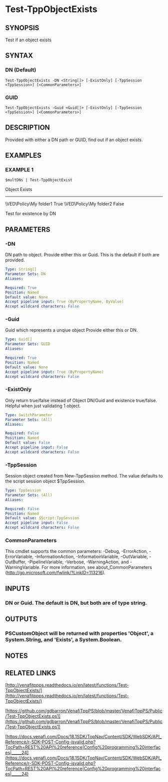 # Test-TppObjectExists

## SYNOPSIS
Test if an object exists

## SYNTAX

### DN (Default)
```
Test-TppObjectExists -DN <String[]> [-ExistOnly] [-TppSession <TppSession>] [<CommonParameters>]
```

### GUID
```
Test-TppObjectExists -Guid <Guid[]> [-ExistOnly] [-TppSession <TppSession>] [<CommonParameters>]
```

## DESCRIPTION
Provided with either a DN path or GUID, find out if an object exists.

## EXAMPLES

### EXAMPLE 1
```
$multDNs | Test-TppObjectExist
```

Object                    Exists
--------                  -----
\VED\Policy\My folder1    True
\VED\Policy\My folder2    False

Test for existence by DN

## PARAMETERS

### -DN
DN path to object. 
Provide either this or Guid. 
This is the default if both are provided.

```yaml
Type: String[]
Parameter Sets: DN
Aliases:

Required: True
Position: Named
Default value: None
Accept pipeline input: True (ByPropertyName, ByValue)
Accept wildcard characters: False
```

### -Guid
Guid which represents a unqiue object  Provide either this or DN.

```yaml
Type: Guid[]
Parameter Sets: GUID
Aliases:

Required: True
Position: Named
Default value: None
Accept pipeline input: True (ByPropertyName)
Accept wildcard characters: False
```

### -ExistOnly
Only return true/false instead of Object DN/Guid and existence true/false. 
Helpful when just validating 1 object.

```yaml
Type: SwitchParameter
Parameter Sets: (All)
Aliases:

Required: False
Position: Named
Default value: False
Accept pipeline input: False
Accept wildcard characters: False
```

### -TppSession
Session object created from New-TppSession method. 
The value defaults to the script session object $TppSession.

```yaml
Type: TppSession
Parameter Sets: (All)
Aliases:

Required: False
Position: Named
Default value: $Script:TppSession
Accept pipeline input: False
Accept wildcard characters: False
```

### CommonParameters
This cmdlet supports the common parameters: -Debug, -ErrorAction, -ErrorVariable, -InformationAction, -InformationVariable, -OutVariable, -OutBuffer, -PipelineVariable, -Verbose, -WarningAction, and -WarningVariable.
For more information, see about_CommonParameters (http://go.microsoft.com/fwlink/?LinkID=113216).

## INPUTS

### DN or Guid.  The default is DN, but both are of type string.

## OUTPUTS

### PSCustomObject will be returned with properties 'Object', a System.String, and 'Exists', a System.Boolean.

## NOTES

## RELATED LINKS

[http://venafitppps.readthedocs.io/en/latest/functions/Test-TppObjectExists/](http://venafitppps.readthedocs.io/en/latest/functions/Test-TppObjectExists/)

[https://github.com/gdbarron/VenafiTppPS/blob/master/VenafiTppPS/Public/Test-TppObjectExists.ps1](https://github.com/gdbarron/VenafiTppPS/blob/master/VenafiTppPS/Public/Test-TppObjectExists.ps1)

[https://docs.venafi.com/Docs/18.1SDK/TopNav/Content/SDK/WebSDK/API_Reference/r-SDK-POST-Config-isvalid.php?TocPath=REST%20API%20reference|Config%20programming%20interfaces|_____24](https://docs.venafi.com/Docs/18.1SDK/TopNav/Content/SDK/WebSDK/API_Reference/r-SDK-POST-Config-isvalid.php?TocPath=REST%20API%20reference|Config%20programming%20interfaces|_____24)

